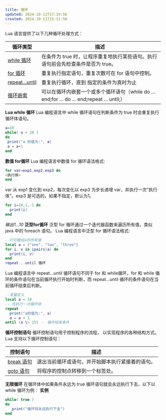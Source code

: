 ```yaml
---
title: 循环
updated: 2024-10-11T17:19:56
created: 2024-10-11T15:11:58
---
```


Lua 语言提供了以下几种循环处理方式：

|循环类型|描述|
|---|---|
|[while 循环](https://www.runoob.com/lua/lua-while-loop.html "Lua while 循环")|在条件为 true 时，让程序重复地执行某些语句。执行语句前会先检查条件是否为 true。|
|[for 循环](https://www.runoob.com/lua/lua-for-loop.html "Lua for 循环")|重复执行指定语句，重复次数可在 for 语句中控制。|
|[repeat...until](https://www.runoob.com/lua/lua-repeat-until-loop.html "repeat...until 循环")|重复执行循环，直到 指定的条件为真时为止|
|[循环嵌套](https://www.runoob.com/lua/lua-nested-loops.html "Lua 循环嵌套")|可以在循环内嵌套一个或多个循环语句（while do ... end;for ... do ... end;repeat ... until;）|

**Lua while 循环**
Lua 编程语言中 while 循环语句在判断条件为 true 时会重复执行循环体语句。
```lua
a=10
while( a < 20 )
do
 print("a 的值为:", a)
 a = a+1
end
```
**数值 for循环**
Lua 编程语言中数值 for 循环语法格式:
```lua
for var=exp1,exp2,exp3 do  
<执行体>  
end
```
var 从 exp1 变化到 exp2，每次变化以 exp3 为步长递增 var，并执行一次"执行体"。exp3 是可选的，如果不指定，默认为1。

```lua
for i=10,1,-1 do
  print(i)
end
```
*输出1…10*
**泛型for循环**
泛型 for 循环通过一个迭代器函数来遍历所有值，类似 java 中的 foreach 语句。
Lua 编程语言中泛型 for 循环语法格式:
```lua
--打印数组a的所有值 
local a = {"one", "two", "three"}
for i, v in ipairs(a) do
  print(i, v)
end
repeat...until 循环
```
Lua 编程语言中 repeat...until 循环语句不同于 for 和 while循环，for 和 while 循环的条件语句在当前循环执行开始时判断，而 repeat...until 循环的条件语句在当前循环结束后判断。
```lua
--变量定义
local a = 10
-- 先执行一次循环体
repeat
  print("a的值为:", a)
  a = a + 1
until (a \> 15) -- 循环结束条件

```
**循环控制语句**
循环控制语句用于控制程序的流程， 以实现程序的各种结构方式。
Lua 支持以下循环控制语句：

|**控制语句**|**描述**|
|---|---|
|[break 语句](https://www.runoob.com/lua/lua-break-statement.html)|退出当前循环或语句，并开始脚本执行紧接着的语句。|
|[goto 语句](https://www.runoob.com/lua/lua-goto.html)|将程序的控制点转移到一个标签处。|

**无限循环**
在循环体中如果条件永远为 true 循环语句就会永远执行下去，以下以 while 循环为例：
**实例**
```lua
while( true )
do
   print("循环将永远执行下去")
end
```
